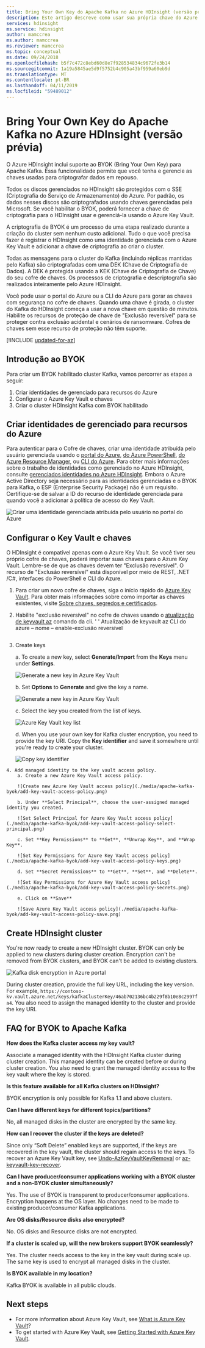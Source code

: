 ```yaml
---
title: Bring Your Own Key do Apache Kafka no Azure HDInsight (versão prévia)
description: Este artigo descreve como usar sua própria chave do Azure Key Vault para criptografar dados armazenados no Apache Kafka no Azure HDInsight.
services: hdinsight
ms.service: hdinsight
author: mamccrea
ms.author: mamccrea
ms.reviewer: mamccrea
ms.topic: conceptual
ms.date: 09/24/2018
ms.openlocfilehash: b5f7c472c8ebd60d8e7f928534834c9672fe3b14
ms.sourcegitcommit: 1a19a5845ae5d9f5752b4c905a43bf959a60eb9d
ms.translationtype: MT
ms.contentlocale: pt-BR
ms.lasthandoff: 04/11/2019
ms.locfileid: "59489012"
---
```

# <a name="bring-your-own-key-for-apache-kafka-on-azure-hdinsight-preview"></a>Bring Your Own Key do Apache Kafka no Azure HDInsight (versão prévia)

O Azure HDInsight inclui suporte ao BYOK (Bring Your Own Key) para Apache Kafka. Essa funcionalidade permite que você tenha e gerencie as chaves usadas para criptografar dados em repouso. 

Todos os discos gerenciados no HDInsight são protegidos com o SSE (Criptografia do Serviço de Armazenamento) do Azure. Por padrão, os dados nesses discos são criptografados usando chaves gerenciadas pela Microsoft. Se você habilitar o BYOK, poderá fornecer a chave de criptografia para o HDInsight usar e gerenciá-la usando o Azure Key Vault. 

A criptografia de BYOK é um processo de uma etapa realizado durante a criação do cluster sem nenhum custo adicional. Tudo o que você precisa fazer é registrar o HDInsight como uma identidade gerenciada com o Azure Key Vault e adicionar a chave de criptografia ao criar o cluster.

Todas as mensagens para o cluster do Kafka (incluindo réplicas mantidas pelo Kafka) são criptografadas com uma DEK (Chave de Criptografia de Dados). A DEK é protegida usando a KEK (Chave de Criptografia de Chave) do seu cofre de chaves. Os processos de criptografia e descriptografia são realizados inteiramente pelo Azure HDInsight. 

Você pode usar o portal do Azure ou a CLI do Azure para gorar as chaves com segurança no cofre de chaves. Quando uma chave é girada, o cluster do Kafka do HDInsight começa a usar a nova chave em questão de minutos. Habilite os recursos de proteção de chave de "Exclusão reversível" para se proteger contra exclusão acidental e cenários de ransomware. Cofres de chaves sem esse recurso de proteção não têm suporte.

[!INCLUDE [updated-for-az](../../../includes/updated-for-az.md)]

## <a name="get-started-with-byok"></a>Introdução ao BYOK
Para criar um BYOK habilitado cluster Kafka, vamos percorrer as etapas a seguir:
1. Criar identidades de gerenciado para recursos do Azure
2. Configurar o Azure Key Vault e chaves
3. Criar o cluster HDInsight Kafka com BYOK habilitado

## <a name="create-managed-identities-for-azure-resources"></a>Criar identidades de gerenciado para recursos do Azure

   Para autenticar para o Cofre de chaves, criar uma identidade atribuída pelo usuário gerenciada usando o [portal do Azure](../../active-directory/managed-identities-azure-resources/how-to-manage-ua-identity-portal.md), [do Azure PowerShell](../../active-directory/managed-identities-azure-resources/how-to-manage-ua-identity-powershell.md), [do Azure Resource Manager](../../active-directory/managed-identities-azure-resources/how-to-manage-ua-identity-arm.md), ou [ CLI do Azure](../../active-directory/managed-identities-azure-resources/how-to-manage-ua-identity-cli.md). Para obter mais informações sobre o trabalho de identidades como gerenciado no Azure HDInsight, consulte [gerenciados identidades no Azure HDInsight](../hdinsight-managed-identities.md). Embora o Azure Active Directory seja necessário para as identidades gerenciadas e o BYOK para Kafka, o ESP (Enterprise Security Package) não é um requisito. Certifique-se de salvar a ID do recurso de identidade gerenciada para quando você a adicionar à política de acesso do Key Vault.

   ![Criar uma identidade gerenciada atribuída pelo usuário no portal do Azure](./media/apache-kafka-byok/user-managed-identity-portal.png)

## <a name="setup-the-key-vault-and-keys"></a>Configurar o Key Vault e chaves

   O HDInsight é compatível apenas com o Azure Key Vault. Se você tiver seu próprio cofre de chaves, poderá importar suas chaves para o Azure Key Vault. Lembre-se de que as chaves devem ter "Exclusão reversível". O recurso de "Exclusão reversível" está disponível por meio de REST, .NET /C#, interfaces do PowerShell e CLI do Azure.

   1. Para criar um novo cofre de chaves, siga o início rápido do [Azure Key Vault](../../key-vault/key-vault-overview.md). Para obter mais informações sobre como importar as chaves existentes, visite [Sobre chaves, segredos e certificados](../../key-vault/about-keys-secrets-and-certificates.md).

   2. Habilite "exclusão reversível" no cofre de chaves usando o [atualização de keyvault az](/cli/azure/keyvault?view=azure-cli-latest#az-keyvault-update) comando da cli.
        ' ' Atualização de keyvault az CLI do azure – nome <Key Vault Name> – enable-exclusão reversível
        ```

   3. Create keys

        a. To create a new key, select **Generate/Import** from the **Keys** menu under **Settings**.

        ![Generate a new key in Azure Key Vault](./media/apache-kafka-byok/kafka-create-new-key.png)

        b. Set **Options** to **Generate** and give the key a name.

        ![Generate a new key in Azure Key Vault](./media/apache-kafka-byok/kafka-create-a-key.png)

        c. Select the key you created from the list of keys.

        ![Azure Key Vault key list](./media/apache-kafka-byok/kafka-key-vault-key-list.png)

        d. When you use your own key for Kafka cluster encryption, you need to provide the key URI. Copy the **Key identifier** and save it somewhere until you're ready to create your cluster.

        ![Copy key identifier](./media/apache-kafka-byok/kafka-get-key-identifier.png)
   
    4. Add managed identity to the key vault access policy.
        a. Create a new Azure Key Vault access policy.

        ![Create new Azure Key Vault access policy](./media/apache-kafka-byok/add-key-vault-access-policy.png)

        b. Under **Select Principal**, choose the user-assigned managed identity you created.

        ![Set Select Principal for Azure Key Vault access policy](./media/apache-kafka-byok/add-key-vault-access-policy-select-principal.png)

        c. Set **Key Permissions** to **Get**, **Unwrap Key**, and **Wrap Key**.

        ![Set Key Permissions for Azure Key Vault access policy](./media/apache-kafka-byok/add-key-vault-access-policy-keys.png)

        d. Set **Secret Permissions** to **Get**, **Set**, and **Delete**.

        ![Set Key Permissions for Azure Key Vault access policy](./media/apache-kafka-byok/add-key-vault-access-policy-secrets.png)

        e. Click on **Save** 

        ![Save Azure Key Vault access policy](./media/apache-kafka-byok/add-key-vault-access-policy-save.png)

## Create HDInsight cluster

   You're now ready to create a new HDInsight cluster. BYOK can only be applied to new clusters during cluster creation. Encryption can't be removed from BYOK clusters, and BYOK can't be added to existing clusters.

   ![Kafka disk encryption in Azure portal](./media/apache-kafka-byok/apache-kafka-byok-portal.png)

   During cluster creation, provide the full key URL, including the key version. For example, `https://contoso-kv.vault.azure.net/keys/kafkaClusterKey/46ab702136bc4b229f8b10e8c2997fa4`. You also need to assign the managed identity to the cluster and provide the key URI.

## FAQ for BYOK to Apache Kafka

**How does the Kafka cluster access my key vault?**

   Associate a managed identity with the HDInsight Kafka cluster during cluster creation. This managed identity can be created before or during cluster creation. You also need to grant the managed identity access to the key vault where the key is stored.

**Is this feature available for all Kafka clusters on HDInsight?**

   BYOK encryption is only possible for Kafka 1.1 and above clusters.

**Can I have different keys for different topics/partitions?**

   No, all managed disks in the cluster are encrypted by the same key.

**How can I recover the cluster if the keys are deleted?**

   Since only “Soft Delete” enabled keys are supported, if the keys are recovered in the key vault, the cluster should regain access to the keys. To recover an Azure Key Vault key, see [Undo-AzKeyVaultKeyRemoval](/powershell/module/az.keyvault/Undo-AzKeyVaultKeyRemoval) or [az-keyvault-key-recover](/cli/azure/keyvault/key?view=azure-cli-latest#az-keyvault-key-recover).

**Can I have producer/consumer applications working with a BYOK cluster and a non-BYOK cluster simultaneously?**

   Yes. The use of BYOK is transparent to producer/consumer applications. Encryption happens at the OS layer. No changes need to be made to existing producer/consumer Kafka applications.

**Are OS disks/Resource disks also encrypted?**

   No. OS disks and Resource disks are not encrypted.

**If a cluster is scaled up, will the new brokers support BYOK seamlessly?**

   Yes. The cluster needs access to the key in the key vault during scale up. The same key is used to encrypt all managed disks in the cluster.

**Is BYOK available in my location?**

   Kafka BYOK is available in all public clouds.

## Next steps

* For more information about Azure Key Vault, see [What is Azure Key Vault](../../key-vault/key-vault-whatis.md)?
* To get started with Azure Key Vault, see [Getting Started with Azure Key Vault](../../key-vault/key-vault-overview.md).
